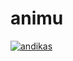 # animu

[![andikas](https://circleci.com/gh/dikasun/animu.svg?style=svg)](https://circleci.com/gh/dikasun/animu)
